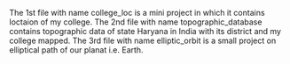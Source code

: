 The 1st file with name college_loc is a mini project in which it contains loctaion of my college.
The 2nd file with name topographic_database contains topographic data of state Haryana in India with its district and my college mapped.
The 3rd file with name elliptic_orbit is a small project on elliptical path of our planat i.e. Earth.
